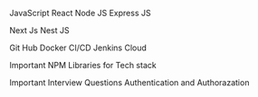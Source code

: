 JavaScript
React
Node JS
Express JS

Next Js
Nest JS

Git Hub
Docker
CI/CD 
Jenkins
Cloud

Important NPM Libraries for Tech stack


Important Interview Questions
Authentication and Authorazation